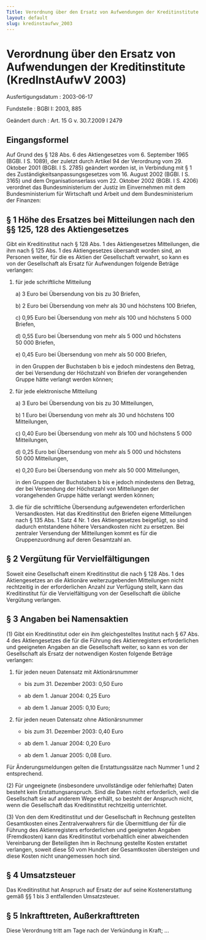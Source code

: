 ```yaml
---
Title: Verordnung über den Ersatz von Aufwendungen der Kreditinstitute
layout: default
slug: kredinstaufwv_2003
---
```


# Verordnung über den Ersatz von Aufwendungen der Kreditinstitute (KredInstAufwV 2003)

Ausfertigungsdatum
:   2003-06-17

Fundstelle
:   BGBl I: 2003, 885

Geändert durch
:   Art. 15 G v. 30.7.2009 I 2479



## Eingangsformel

Auf Grund des § 128 Abs. 6 des Aktiengesetzes vom 6. September 1965
(BGBl. I S. 1089), der zuletzt durch Artikel 94 der Verordnung vom 29.
Oktober 2001 (BGBl. I S. 2785) geändert worden ist, in Verbindung mit
§ 1 des Zuständigkeitsanpassungsgesetzes vom 16. August 2002 (BGBl. I
S. 3165) und dem Organisationserlass vom 22. Oktober 2002 (BGBl. I S.
4206) verordnet das Bundesministerium der Justiz im Einvernehmen mit
dem Bundesministerium für Wirtschaft und Arbeit und dem
Bundesministerium der Finanzen:


## § 1 Höhe des Ersatzes bei Mitteilungen nach den §§ 125, 128 des Aktiengesetzes

Gibt ein Kreditinstitut nach § 128 Abs. 1 des Aktiengesetzes
Mitteilungen, die ihm nach § 125 Abs. 1 des Aktiengesetzes übersandt
worden sind, an Personen weiter, für die es Aktien der Gesellschaft
verwahrt, so kann es von der Gesellschaft als Ersatz für Aufwendungen
folgende Beträge verlangen:

1.  für jede schriftliche Mitteilung

    a)  3 Euro bei Übersendung von bis zu 30 Briefen,


    b)  2 Euro bei Übersendung von mehr als 30 und höchstens 100 Briefen,


    c)  0,95 Euro bei Übersendung von mehr als 100 und höchstens 5 000
        Briefen,


    d)  0,55 Euro bei Übersendung von mehr als 5 000 und höchstens 50 000
        Briefen,


    e)  0,45 Euro bei Übersendung von mehr als 50 000 Briefen,




    in den Gruppen der Buchstaben b bis e jedoch mindestens den Betrag,
    der bei Versendung der Höchstzahl von Briefen der vorangehenden Gruppe
    hätte verlangt werden können;


2.  für jede elektronische Mitteilung

    a)  3 Euro bei Übersendung von bis zu 30 Mitteilungen,


    b)  1 Euro bei Übersendung von mehr als 30 und höchstens 100 Mitteilungen,


    c)  0,40 Euro bei Übersendung von mehr als 100 und höchstens 5 000
        Mitteilungen,


    d)  0,25 Euro bei Übersendung von mehr als 5 000 und höchstens 50 000
        Mitteilungen,


    e)  0,20 Euro bei Übersendung von mehr als 50 000 Mitteilungen,




    in den Gruppen der Buchstaben b bis e jedoch mindestens den Betrag,
    der bei Versendung der Höchstzahl von Mitteilungen der vorangehenden
    Gruppe hätte verlangt werden können;


3.  die für die schriftliche Übersendung aufgewendeten erforderlichen
    Versandkosten. Hat das Kreditinstitut den Briefen eigene Mitteilungen
    nach § 135 Abs. 1 Satz 4 Nr. 1 des Aktiengesetzes beigefügt, so sind
    dadurch entstandene höhere Versandkosten nicht zu ersetzen. Bei
    zentraler Versendung der Mitteilungen kommt es für die
    Gruppenzuordnung auf deren Gesamtzahl an.





## § 2 Vergütung für Vervielfältigungen

Soweit eine Gesellschaft einem Kreditinstitut die nach § 128 Abs. 1
des Aktiengesetzes an die Aktionäre weiterzugebenden Mitteilungen
nicht rechtzeitig in der erforderlichen Anzahl zur Verfügung stellt,
kann das Kreditinstitut für die Vervielfältigung von der Gesellschaft
die übliche Vergütung verlangen.


## § 3 Angaben bei Namensaktien

(1) Gibt ein Kreditinstitut oder ein ihm gleichgestelltes Institut
nach § 67 Abs. 4 des Aktiengesetzes die für die Führung des
Aktienregisters erforderlichen und geeigneten Angaben an die
Gesellschaft weiter, so kann es von der Gesellschaft als Ersatz der
notwendigen Kosten folgende Beträge verlangen:

1.  für jeden neuen Datensatz mit Aktionärsnummer

    -   bis zum 31. Dezember 2003: 0,50 Euro


    -   ab dem 1. Januar 2004: 0,25 Euro


    -   ab dem 1. Januar 2005: 0,10 Euro;





2.  für jeden neuen Datensatz ohne Aktionärsnummer

    -   bis zum 31. Dezember 2003: 0,40 Euro


    -   ab dem 1. Januar 2004: 0,20 Euro


    -   ab dem 1. Januar 2005: 0,08 Euro.






Für Änderungsmeldungen gelten die Erstattungssätze nach Nummer 1 und 2
entsprechend.

(2) Für ungeeignete (insbesondere unvollständige oder fehlerhafte)
Daten besteht kein Erstattungsanspruch. Sind die Daten nicht
erforderlich, weil die Gesellschaft sie auf anderem Wege erhält, so
besteht der Anspruch nicht, wenn die Gesellschaft das Kreditinstitut
rechtzeitig unterrichtet.

(3) Von den dem Kreditinstitut und der Gesellschaft in Rechnung
gestellten Gesamtkosten eines Zentralverwahrers für die Übermittlung
der für die Führung des Aktienregisters erforderlichen und geeigneten
Angaben (Fremdkosten) kann das Kreditinstitut vorbehaltlich einer
abweichenden Vereinbarung der Beteiligten ihm in Rechnung gestellte
Kosten erstattet verlangen, soweit diese 50 vom Hundert der
Gesamtkosten übersteigen und diese Kosten nicht unangemessen hoch
sind.


## § 4 Umsatzsteuer

Das Kreditinstitut hat Anspruch auf Ersatz der auf seine
Kostenerstattung gemäß §§ 1 bis 3 entfallenden Umsatzsteuer.


## § 5 Inkrafttreten, Außerkrafttreten

Diese Verordnung tritt am Tage nach der Verkündung in Kraft; ...

